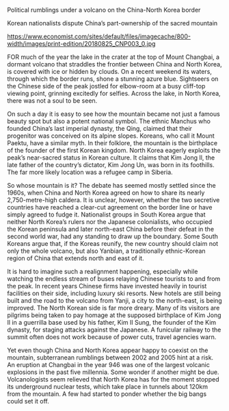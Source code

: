 Political rumblings under a volcano on the China-North Korea border


Korean nationalists dispute China’s part-ownership of the sacred mountain


https://www.economist.com/sites/default/files/imagecache/800-width/images/print-edition/20180825_CNP003_0.jpg


FOR much of the year the lake in the crater at the top of Mount Changbai, a dormant volcano that straddles the frontier between China and North Korea, is covered with ice or hidden by clouds. On a recent weekend its waters, through which the border runs, shone a stunning azure blue. Sightseers on the Chinese side of the peak jostled for elbow-room at a busy cliff-top viewing point, grinning excitedly for selfies. Across the lake, in North Korea, there was not a soul to be seen.

On such a day it is easy to see how the mountain became not just a famous beauty spot but also a potent national symbol. The ethnic Manchus who founded China’s last imperial dynasty, the Qing, claimed that their progenitor was conceived on its alpine slopes. Koreans, who call it Mount Paektu, have a similar myth. In their folklore, the mountain is the birthplace of the founder of the first Korean kingdom. North Korea eagerly exploits the peak’s near-sacred status in Korean culture. It claims that Kim Jong Il, the late father of the country’s dictator, Kim Jong Un, was born in its foothills. The far more likely location was a refugee camp in Siberia.

So whose mountain is it? The debate has seemed mostly settled since the 1960s, when China and North Korea agreed on how to share its nearly 2,750-metre-high caldera. It is unclear, however, whether the two secretive countries have reached a clear-cut agreement on the border line or have simply agreed to fudge it. Nationalist groups in South Korea argue that neither North Korea’s rulers nor the Japanese colonialists, who occupied the Korean peninsula and later north-east China before their defeat in the second world war, had any standing to draw up the boundary. Some South Koreans argue that, if the Koreas reunify, the new country should claim not only the whole volcano, but also Yanbian, a traditionally ethnic-Korean region of China that extends north and east of it.

It is hard to imagine such a realignment happening, especially while watching the endless stream of buses relaying Chinese tourists to and from the peak. In recent years Chinese firms have invested heavily in tourist facilities on their side, including luxury ski resorts. New hotels are still being built and the road to the volcano from Yanji, a city to the north-east, is being improved. The North Korean side is far more dreary. Many of its visitors are pilgrims being taken to pay homage at the supposed birthplace of Kim Jong Il in a guerrilla base used by his father, Kim Il Sung, the founder of the Kim dynasty, for staging attacks against the Japanese. A funicular railway to the summit often does not work because of power cuts, travel agencies warn.

Yet even though China and North Korea appear happy to coexist on the mountain, subterranean rumblings between 2002 and 2005 hint at a risk. An eruption at Changbai in the year 946 was one of the largest volcanic explosions in the past five millennia. Some wonder if another might be due. Volcanologists seem relieved that North Korea has for the moment stopped its underground nuclear tests, which take place in tunnels about 120km from the mountain. A few had started to ponder whether the big bangs could set it off.
